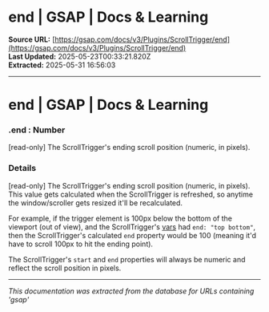 # end | GSAP | Docs & Learning

**Source URL:** [https://gsap.com/docs/v3/Plugins/ScrollTrigger/end](https://gsap.com/docs/v3/Plugins/ScrollTrigger/end)  
**Last Updated:** 2025-05-23T00:33:21.820Z  
**Extracted:** 2025-05-31 16:56:03

---

# end | GSAP | Docs & Learning

### .end : Number

\[read-only\] The ScrollTrigger's ending scroll position (numeric, in pixels).

### Details[​](#details "Direct link to Details")

\[read-only\] The ScrollTrigger's ending scroll position (numeric, in pixels). This value gets calculated when the ScrollTrigger is refreshed, so anytime the window/scroller gets resized it'll be recalculated.

For example, if the trigger element is 100px below the bottom of the viewport (out of view), and the ScrollTrigger's [vars](https://gsap.com/docs/v3/Plugins/ScrollTrigger/vars) had `end: "top bottom"`, then the ScrollTrigger's calculated `end` property would be 100 (meaning it'd have to scroll 100px to hit the ending point).

The ScrollTrigger's `start` and `end` properties will always be numeric and reflect the scroll position in pixels.

---

*This documentation was extracted from the database for URLs containing 'gsap'*
